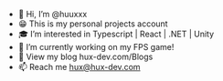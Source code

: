 - 👋 Hi, I’m @huuxxx
- 😁 This is my personal projects account
- 🎓 I’m interested in Typescript | React | .NET | Unity
- 🔧 I’m currently working on my FPS game! 
- 🤖 View my blog hux-dev.com/Blogs
- 📫 Reach me hux@hux-dev.com
